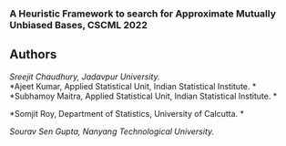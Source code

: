 ### A Heuristic Framework to search for Approximate Mutually Unbiased Bases, CSCML 2022

## Authors
*Sreejit Chaudhury, Jadavpur University.*    
*Ajeet Kumar, Applied Statistical Unit, Indian Statistical Institute.   *
*Subhamoy Maitra, Applied Statistical Unit, Indian Statistical Institute.  * 

*Somjit Roy, Department of Statistics, University of Calcutta.  *

*Sourav Sen Gupta, Nanyang Technological University.*
